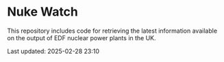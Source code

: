 # Nuke Watch

This repository includes code for retrieving the latest information available on the output of EDF nuclear power plants in the UK.

Last updated: 2025-02-28 23:10
